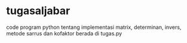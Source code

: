# tugasaljabar
code program python tentang implementasi matrix, determinan, invers, metode sarrus dan kofaktor berada di tugas.py
